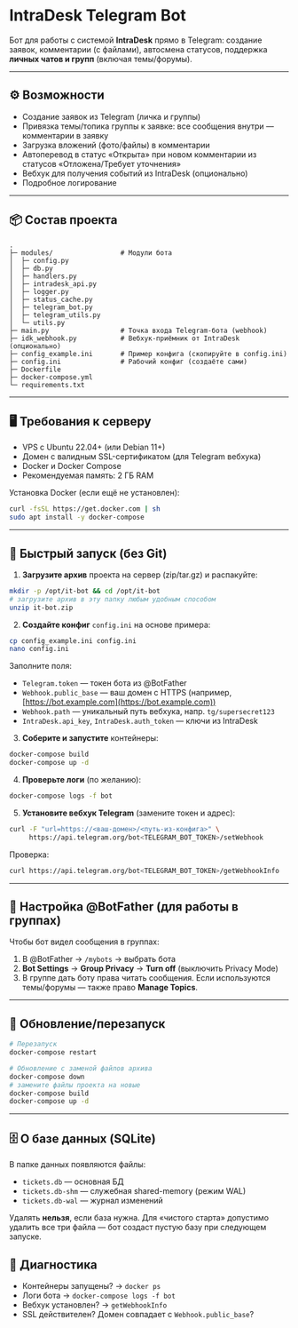 # IntraDesk Telegram Bot

Бот для работы с системой **IntraDesk** прямо в Telegram: создание заявок, комментарии (с файлами), автосмена статусов, поддержка **личных чатов и групп** (включая темы/форумы).

---

## ⚙️ Возможности

* Создание заявок из Telegram (личка и группы)
* Привязка темы/топика группы к заявке: все сообщения внутри — комментарии в заявку
* Загрузка вложений (фото/файлы) в комментарии
* Автоперевод в статус «Открыта» при новом комментарии из статусов «Отложена/Требует уточнения»
* Вебхук для получения событий из IntraDesk (опционально)
* Подробное логирование

---

## 📦 Состав проекта

```
.
├─ modules/                 # Модули бота
│  ├─ config.py
│  ├─ db.py
│  ├─ handlers.py
│  ├─ intradesk_api.py
│  ├─ logger.py
│  ├─ status_cache.py
│  ├─ telegram_bot.py
│  ├─ telegram_utils.py
│  └─ utils.py
├─ main.py                  # Точка входа Telegram-бота (webhook)
├─ idk_webhook.py           # Вебхук-приёмник от IntraDesk (опционально)
├─ config_example.ini       # Пример конфига (скопируйте в config.ini)
├─ config.ini               # Рабочий конфиг (создаёте сами)
├─ Dockerfile
├─ docker-compose.yml
└─ requirements.txt
```

---

## 🖥️ Требования к серверу

* VPS с Ubuntu 22.04+ (или Debian 11+)
* Домен с валидным SSL-сертификатом (для Telegram вебхука)
* Docker и Docker Compose
* Рекомендуемая память: 2 ГБ RAM

Установка Docker (если ещё не установлен):

```bash
curl -fsSL https://get.docker.com | sh
sudo apt install -y docker-compose
```

---

## 🚀 Быстрый запуск (без Git)

1. **Загрузите архив** проекта на сервер (zip/tar.gz) и распакуйте:

```bash
mkdir -p /opt/it-bot && cd /opt/it-bot
# загрузите архив в эту папку любым удобным способом
unzip it-bot.zip
```

2. **Создайте конфиг** `config.ini` на основе примера:

```bash
cp config_example.ini config.ini
nano config.ini
```

Заполните поля:

* `Telegram.token` — токен бота из @BotFather
* `Webhook.public_base` — ваш домен с HTTPS (например, [https://bot.example.com](https://bot.example.com))
* `Webhook.path` — уникальный путь вебхука, напр. `tg/supersecret123`
* `IntraDesk.api_key`, `IntraDesk.auth_token` — ключи из IntraDesk

3. **Соберите и запустите** контейнеры:

```bash
docker-compose build
docker-compose up -d
```

4. **Проверьте логи** (по желанию):

```bash
docker-compose logs -f bot
```

5. **Установите вебхук Telegram** (замените токен и адрес):

```bash
curl -F "url=https://<ваш-домен>/<путь-из-конфига>" \
     https://api.telegram.org/bot<TELEGRAM_BOT_TOKEN>/setWebhook
```

Проверка:

```bash
curl https://api.telegram.org/bot<TELEGRAM_BOT_TOKEN>/getWebhookInfo
```

---

## 🔧 Настройка @BotFather (для работы в группах)

Чтобы бот видел сообщения в группах:

1. В @BotFather → `/mybots` → выбрать бота
2. **Bot Settings** → **Group Privacy** → **Turn off** (выключить Privacy Mode)
3. В группе дать боту права читать сообщения. Если используются темы/форумы — также право **Manage Topics**.

---

## 🔄 Обновление/перезапуск

```bash
# Перезапуск
docker-compose restart

# Обновление c заменой файлов архива
docker-compose down
# замените файлы проекта на новые
docker-compose build
docker-compose up -d
```

---

## 🗄️ О базе данных (SQLite)

В папке данных появляются файлы:

* `tickets.db` — основная БД
* `tickets.db-shm` — служебная shared-memory (режим WAL)
* `tickets.db-wal` — журнал изменений

Удалять **нельзя**, если база нужна. Для «чистого старта» допустимо удалить все три файла — бот создаст пустую базу при следующем запуске.

## 🧰 Диагностика

* Контейнеры запущены? → `docker ps`
* Логи бота → `docker-compose logs -f bot`
* Вебхук установлен? → `getWebhookInfo`
* SSL действителен? Домен совпадает с `Webhook.public_base`?

